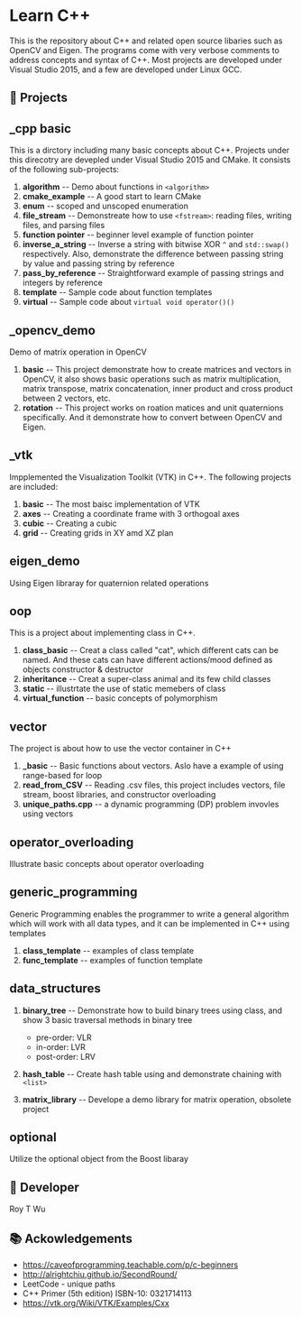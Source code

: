 # Learn C++
This is the repository about C++ and related open source libaries such as OpenCV and Eigen. The programs come with very verbose comments to address concepts and syntax of C++. Most projects are developed under Visual Studio 2015, and a few are developed under Linux GCC.


💾 Projects
------------

## _cpp basic 
This is a dirctory including many basic concepts about C++. Projects under this direcotry are devepled under Visual Studio 2015 and CMake. It consists of the following sub-projects: 

1. **algorithm** -- Demo about functions in `<algorithm>`   
2. **cmake_example** -- A good start to learn CMake   
3. **enum** -- scoped and unscoped enumeration  
4. **file_stream** -- Demonstreate how to use `<fstream>`: reading files, writing files, and parsing files  
5. **function pointer** -- beginner level example of function pointer  
6. **inverse_a_string** -- Inverse a string with bitwise XOR `^` and `std::swap()` respectively. Also, demonstrate the difference   between passing string by value and passing string by reference  
7. **pass_by_reference** -- Straightforward example of passing strings and integers by reference  
8. **template** -- Sample code about function templates
9. **virtual** -- Sample code about `virtual void operator()()` 

## _opencv_demo
Demo of matrix operation in OpenCV
1. **basic** -- 
  This project demonstrate how to create matrices and vectors in OpenCV, it also shows basic operations such as matrix multiplication, matrix transpose, matrix concatenation, inner product and cross product between 2 vectors, etc.
2. **rotation** --
  This project works on roation matices and unit quaternions specifically. And it demonstrate how to convert between OpenCV and Eigen.

## _vtk
Impplemented the Visualization Toolkit (VTK) in C++. The following projects are included: 
1. **basic** -- The most baisc implementation of VTK
2. **axes**  -- Creating a coordinate frame with 3 orthogoal axes
3. **cubic** -- Creating a cubic
4. **grid**  -- Creating grids in XY amd XZ plan

## eigen_demo
Using Eigen libraray for quaternion related operations

## oop
This is a project about implementing class in C++. 
1. **class_basic** -- Creat a class called "cat", which different cats can be named. And these cats can have different actions/mood defined as objects constructor & destructor    
2. **inheritance** -- Creat a super-class animal and its few child classes
3. **static** -- illustrtate the use of static memebers of class
4. **virtual_function** --  basic concepts of polymorphism
	
## vector
The project is about how to use the vector container in C++
1. **_basic** -- Basic functions about vectors. Aslo have a example of using range-based for loop
2. **read_from_CSV** -- Reading .csv files, this project includes vectors, file stream, boost libraries, and constructor overloading
3. **unique_paths.cpp** -- a dynamic programming (DP) problem invovles using vectors

## operator_overloading
Illustrate basic concepts about operator overloading

## generic_programming
Generic Programming enables the programmer to write a general algorithm which will work with all data types, and it can be implemented in C++ using templates
1. **class_template** -- examples of class template
2. **func_template** --  examples of function template

##  data_structures 
1. **binary_tree** --   Demonstrate how to build binary trees using class, and show 3 basic traversal methods in binary tree
   - pre-order: VLR  
   - in-order: LVR
   - post-order: LRV
   
2. **hash_table** -- Create hash table using <vector> and demonstrate chaining with `<list>`
	
3. **matrix_library** -- Develope a demo library for matrix operation, obsolete project   

## optional
Utilize the optional object from the Boost libaray




🤖 Developer 
------
Roy T Wu
   
    

📚 Ackowledgements
---------------
- https://caveofprogramming.teachable.com/p/c-beginners  
- http://alrightchiu.github.io/SecondRound/
- LeetCode - unique paths
- C++ Primer (5th edition) ISBN-10: 0321714113
- https://vtk.org/Wiki/VTK/Examples/Cxx
